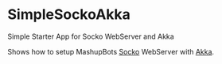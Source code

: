 # SimpleSockoAkka
Simple Starter App for Socko WebServer and Akka

Shows how to setup MashupBots [Socko](https://github.com/mashupbots/socko) WebServer with [Akka](http://akka.io/).
